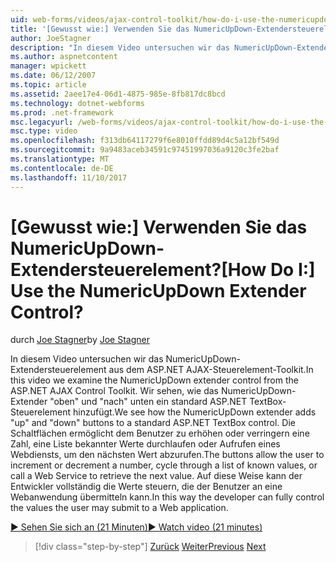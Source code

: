 ```yaml
---
uid: web-forms/videos/ajax-control-toolkit/how-do-i-use-the-numericupdown-extender-control
title: '[Gewusst wie:] Verwenden Sie das NumericUpDown-Extendersteuerelement? | Microsoft-Dokumentation'
author: JoeStagner
description: "In diesem Video untersuchen wir das NumericUpDown-Extendersteuerelement aus dem ASP.NET AJAX-Steuerelement-Toolkit. Wir sehen, wie das NumericUpDown-Extender \"up\" und \"nach unten\" hinzugefügt..."
ms.author: aspnetcontent
manager: wpickett
ms.date: 06/12/2007
ms.topic: article
ms.assetid: 2aee17e4-06d1-4875-985e-8fb817dc8bcd
ms.technology: dotnet-webforms
ms.prod: .net-framework
msc.legacyurl: /web-forms/videos/ajax-control-toolkit/how-do-i-use-the-numericupdown-extender-control
msc.type: video
ms.openlocfilehash: f313db64117279f6e8010ffdd89d4c5a12bf549d
ms.sourcegitcommit: 9a9483aceb34591c97451997036a9120c3fe2baf
ms.translationtype: MT
ms.contentlocale: de-DE
ms.lasthandoff: 11/10/2017
---
```

<a name="how-do-i-use-the-numericupdown-extender-control"></a><span data-ttu-id="f8160-105">[Gewusst wie:] Verwenden Sie das NumericUpDown-Extendersteuerelement?</span><span class="sxs-lookup"><span data-stu-id="f8160-105">[How Do I:] Use the NumericUpDown Extender Control?</span></span>
====================
<span data-ttu-id="f8160-106">durch [Joe Stagner](https://github.com/JoeStagner)</span><span class="sxs-lookup"><span data-stu-id="f8160-106">by [Joe Stagner](https://github.com/JoeStagner)</span></span>

<span data-ttu-id="f8160-107">In diesem Video untersuchen wir das NumericUpDown-Extendersteuerelement aus dem ASP.NET AJAX-Steuerelement-Toolkit.</span><span class="sxs-lookup"><span data-stu-id="f8160-107">In this video we examine the NumericUpDown extender control from the ASP.NET AJAX Control Toolkit.</span></span> <span data-ttu-id="f8160-108">Wir sehen, wie das NumericUpDown-Extender "oben" und "nach" unten ein standard ASP.NET TextBox-Steuerelement hinzufügt.</span><span class="sxs-lookup"><span data-stu-id="f8160-108">We see how the NumericUpDown extender adds "up" and "down" buttons to a standard ASP.NET TextBox control.</span></span> <span data-ttu-id="f8160-109">Die Schaltflächen ermöglicht dem Benutzer zu erhöhen oder verringern eine Zahl, eine Liste bekannter Werte durchlaufen oder Aufrufen eines Webdiensts, um den nächsten Wert abzurufen.</span><span class="sxs-lookup"><span data-stu-id="f8160-109">The buttons allow the user to increment or decrement a number, cycle through a list of known values, or call a Web Service to retrieve the next value.</span></span> <span data-ttu-id="f8160-110">Auf diese Weise kann der Entwickler vollständig die Werte steuern, die der Benutzer an eine Webanwendung übermitteln kann.</span><span class="sxs-lookup"><span data-stu-id="f8160-110">In this way the developer can fully control the values the user may submit to a Web application.</span></span>

[<span data-ttu-id="f8160-111">&#9654; Sehen Sie sich an (21 Minuten)</span><span class="sxs-lookup"><span data-stu-id="f8160-111">&#9654; Watch video (21 minutes)</span></span>](https://channel9.msdn.com/Blogs/ASP-NET-Site-Videos/how-do-i-use-the-numericupdown-extender-control)

>[!div class="step-by-step"]
<span data-ttu-id="f8160-112">[Zurück](how-do-i-use-the-pagingbulletedlist-extender-control.md)
[Weiter](how-do-i-use-the-aspnet-ajax-validatorcallout-extender.md)</span><span class="sxs-lookup"><span data-stu-id="f8160-112">[Previous](how-do-i-use-the-pagingbulletedlist-extender-control.md)
[Next](how-do-i-use-the-aspnet-ajax-validatorcallout-extender.md)</span></span>
